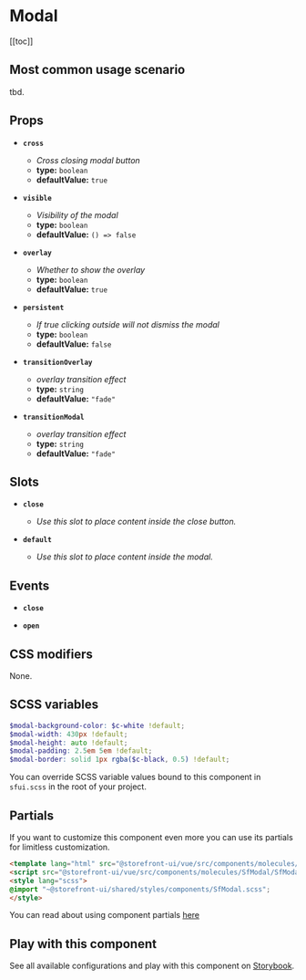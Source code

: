 # Modal

<!-- No Component description -->


[[toc]]


## Most common usage scenario

tbd.


## Props

- **`cross`**
  - _Cross closing modal button_
  - **type:** `boolean`
  - **defaultValue:** `true`

- **`visible`**
  - _Visibility of the modal_
  - **type:** `boolean`
  - **defaultValue:** `() => false`

- **`overlay`**
  - _Whether to show the overlay_
  - **type:** `boolean`
  - **defaultValue:** `true`

- **`persistent`**
  - _If true clicking outside will not dismiss the modal_
  - **type:** `boolean`
  - **defaultValue:** `false`

- **`transitionOverlay`**
  - _overlay transition effect_
  - **type:** `string`
  - **defaultValue:** `"fade"`

- **`transitionModal`**
  - _overlay transition effect_
  - **type:** `string`
  - **defaultValue:** `"fade"`


## Slots

- **`close`**
  - _Use this slot to place content inside the close button._

- **`default`**
  - _Use this slot to place content inside the modal._


## Events

- **`close`**

- **`open`**


## CSS modifiers

None.


## SCSS variables

```scss
$modal-background-color: $c-white !default;
$modal-width: 430px !default;
$modal-height: auto !default;
$modal-padding: 2.5em 5em !default;
$modal-border: solid 1px rgba($c-black, 0.5) !default;
```

You can override SCSS variable values bound to this component in `sfui.scss` in the root of your project.


## Partials

If you want to customize this component even more you can use its partials for limitless customization.

```html
<template lang="html" src="@storefront-ui/vue/src/components/molecules/SfModal/SfModal.html"></template>
<script src="@storefront-ui/vue/src/components/molecules/SfModal/SfModal.js"></script>
<style lang="scss">
@import "~@storefront-ui/shared/styles/components/SfModal.scss";
</style>
```

You can read about using component partials [here](docs.storefrontui.io/customization)


## Play with this component

See all available configurations and play with this component on <a href="https://storybook.storefrontui.io/?path=/story/">Storybook</a>.
